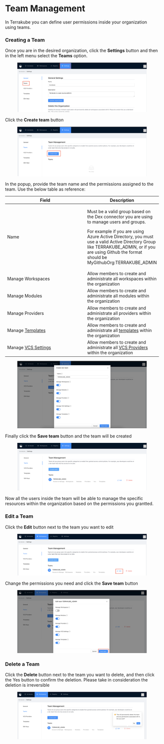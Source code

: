 # Team Management

In Terrakube you can define user permissions inside your organization using teams.&#x20;

### Creating a Team

Once you are in the desired organization, click the **Settings** button and then in the left menu select the **Teams** option.&#x20;

<figure><img src="../../.gitbook/assets/image (39) (1) (1).png" alt=""><figcaption></figcaption></figure>

Click the **Create team** button

<figure><img src="../../.gitbook/assets/image (46).png" alt=""><figcaption></figcaption></figure>

In the popup, provide the team name and the permissions assigned to the team. Use the below table as reference:

<table><thead><tr><th width="341">Field</th><th>Description</th></tr></thead><tbody><tr><td>Name</td><td><p>Must be a valid group based on the Dex connector you are using to manage users and groups.</p><p>For example if you are using Azure Active Directory, you must use a valid Active Directory Group like TERRAKUBE_ADMIN, or if you are using Github the format should be MyGithubOrg:TERRAKUBE_ADMIN </p></td></tr><tr><td>Manage Workspaces</td><td>Allow members to create and administrate all workspaces within the organization</td></tr><tr><td>Manage Modules</td><td>Allow members to create and administrate all modules within the organization</td></tr><tr><td>Manage Providers</td><td>Allow members to create and administrate all providers within the organization</td></tr><tr><td>Manage <a href="templates/">Templates</a></td><td>Allow members to create and administrate all <a href="templates/">templates</a> within the organization</td></tr><tr><td>Manage <a href="../vcs-providers/">VCS Settings</a></td><td>Allow members to create and administrate all <a href="../vcs-providers/">VCS Providers</a> within the organization</td></tr></tbody></table>

<figure><img src="../../.gitbook/assets/image (49) (2).png" alt=""><figcaption></figcaption></figure>

Finally click the **Save team** button and the team will be created

<figure><img src="../../.gitbook/assets/image (52) (1).png" alt=""><figcaption></figcaption></figure>

Now all the users inside the team will be able to manage the specific resources within the organization based on the permissions you grantted.

### Edit a Team

Click the **Edit** button next to the team you want to edit

<figure><img src="../../.gitbook/assets/image (51).png" alt=""><figcaption></figcaption></figure>

Change the permissions you need and click the **Save team** button

<figure><img src="../../.gitbook/assets/image (39) (1).png" alt=""><figcaption></figcaption></figure>

### Delete a Team

Click the **Delete** button next to the team you want to delete, and then click the Yes button to confirm the deletion. Please take in consideration the deletion is irreversible

<figure><img src="../../.gitbook/assets/image (53) (1).png" alt=""><figcaption></figcaption></figure>
